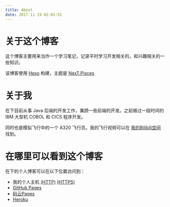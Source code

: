 ```yaml
---
title: About
date: 2017-11-19 02:01:51
---
```

# 关于这个博客
这个博客主要用来当作一个学习笔记，记录平时学习开发相关的，和兴趣相关的一些知识。

该博客使用 [Hexo](https://hexo.io/) 构建，主题是 [NexT.Pisces](https://github.com/iissnan/hexo-theme-next)

# 关于我
在下目前从事 Java 后端的开发工作，兼顾一些前端的开发。之前做过一段时间的 IBM 大型机 COBOL 和 CICS 程序开发。

同时也是模拟飞行中的一个 A320 飞行员。我的飞行视频可以在 [我的Bilibili空间](https://space.bilibili.com/3633374) 找到。

# 在哪里可以看到这个博客
在下的个人博客可以在以下位置访问到：
- 我的个人主机 [(HTTP)](http://boris1993.tk) [(HTTPS)](https://boris1993.tk)
- [GitHub Pages](https://boris1993.github.io/)
- [码云Pages](http://boris1993.gitee.io/)
- [Heroku](https://boris-heroku-blog.herokuapp.com/)
